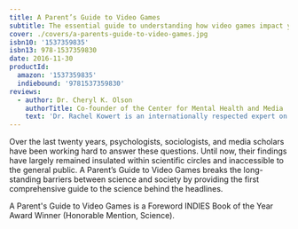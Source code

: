 ```yaml
---
title: A Parent’s Guide to Video Games
subtitle: The essential guide to understanding how video games impact your child's physical, social, and psychological well-being
cover: ./covers/a-parents-guide-to-video-games.jpg
isbn10: '1537359835'
isbn13: 978-1537359830
date: 2016-11-30
productId:
  amazon: '1537359835'
  indiebound: '9781537359830'
reviews:
  - author: Dr. Cheryl K. Olson
    authorTitle: Co-founder of the Center for Mental Health and Media
    text: 'Dr. Rachel Kowert is an internationally respected expert on video games and youth. Her book fills a gap for parents made anxious by hyperbole and conflicting information about the pros and cons of games. This authoritative source will help parents feel more comfortable making media choices for their children.'
---
```


Over the last twenty years, psychologists, sociologists, and media scholars have been working hard to answer these questions. Until now, their findings have largely remained insulated within scientific circles and inaccessible to the general public. A Parent’s Guide to Video Games breaks the long-standing barriers between science and society by providing the first comprehensive guide to the science behind the headlines.

A Parent's Guide to Video Games is a Foreword INDIES Book of the Year Award Winner (Honorable Mention, Science).
